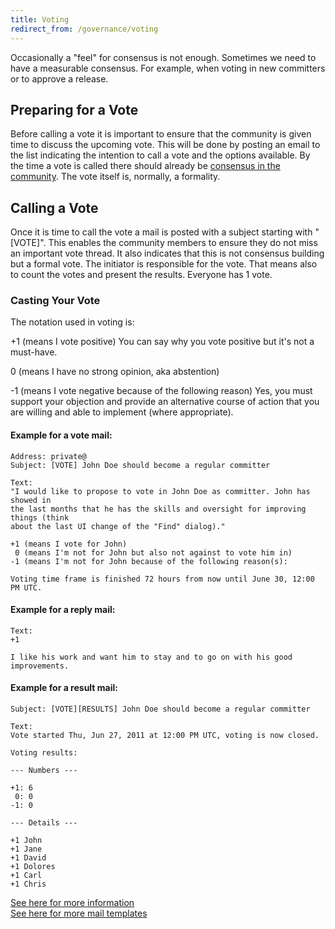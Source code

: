 ```yaml
---
title: Voting
redirect_from: /governance/voting
---
```


Occasionally a "feel" for consensus is not enough. Sometimes we need to have a
measurable consensus. For example, when voting in new committers or to approve a
release. 

## Preparing for a Vote

Before calling a vote it is important to ensure that the community is given time to
discuss the upcoming vote. This will be done by posting an email to the list
indicating the intention to call a vote and the options available. By the time a
vote is called there should already be [consensus in the community][1]. The vote 
itself is, normally, a formality.

## Calling a Vote

Once it is time to call the vote a mail is posted with a subject starting with
"[VOTE]". This enables the community members to ensure they do not miss an important
vote thread. It also indicates that this is not consensus building but a formal
vote. The initiator is responsible for the vote. That means also to count the votes
and present the results. Everyone has 1 vote.

### Casting Your Vote

The notation used in voting is:

+1 (means I vote positive)
   You can say why you vote positive but it's not a must-have.

 0 (means I have no strong opinion, aka abstention)

-1 (means I vote negative because of the following reason)
   Yes, you must support your objection and provide an alternative course of action
   that you are willing and able to implement (where appropriate).

#### Example for a vote mail:

    Address: private@
    Subject: [VOTE] John Doe should become a regular committer
    
    Text:
    "I would like to propose to vote in John Doe as committer. John has showed in
    the last months that he has the skills and oversight for improving things (think
    about the last UI change of the "Find" dialog)."
    
    +1 (means I vote for John)
     0 (means I'm not for John but also not against to vote him in)
    -1 (means I'm not for John because of the following reason(s):
    
    Voting time frame is finished 72 hours from now until June 30, 12:00 PM UTC.

#### Example for a reply mail:

    Text:
    +1
    
    I like his work and want him to stay and to go on with his good improvements.


#### Example for a result mail:

    Subject: [VOTE][RESULTS] John Doe should become a regular committer
    
    Text:
    Vote started Thu, Jun 27, 2011 at 12:00 PM UTC, voting is now closed.
    
    Voting results:
    
    --- Numbers ---
    
    +1: 6
     0: 0
    -1: 0
    
    --- Details ---
    
    +1 John
    +1 Jane
    +1 David
    +1 Dolores
    +1 Carl
    +1 Chris

[See here for more information][2] <br>
[See here for more mail templates][3]


[1]: consensusBuilding
[2]: https://www.apache.org/foundation/voting
[3]: https://community.apache.org/newcommitter
